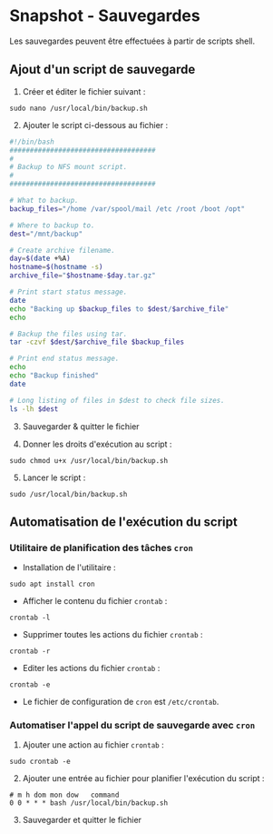 # Snapshot - Sauvegardes

Les sauvegardes peuvent être effectuées à partir de scripts shell.

## Ajout d'un script de sauvegarde

1. Créer et éditer le fichier suivant :

```shell
sudo nano /usr/local/bin/backup.sh
```

2. Ajouter le script ci-dessous au fichier :

```bash
#!/bin/bash
####################################
#
# Backup to NFS mount script.
#
####################################

# What to backup. 
backup_files="/home /var/spool/mail /etc /root /boot /opt"

# Where to backup to.
dest="/mnt/backup"

# Create archive filename.
day=$(date +%A)
hostname=$(hostname -s)
archive_file="$hostname-$day.tar.gz"

# Print start status message.
date
echo "Backing up $backup_files to $dest/$archive_file"
echo

# Backup the files using tar.
tar -czvf $dest/$archive_file $backup_files

# Print end status message.
echo
echo "Backup finished"
date

# Long listing of files in $dest to check file sizes.
ls -lh $dest
```

3. Sauvegarder & quitter le fichier

4. Donner les droits d'exécution au script :

```shell
sudo chmod u+x /usr/local/bin/backup.sh
```

5. Lancer le script :

```shell
sudo /usr/local/bin/backup.sh
```

## Automatisation de l'exécution du script

### Utilitaire de planification des tâches `cron`

* Installation de l'utilitaire :

```
sudo apt install cron
```

* Afficher le contenu du fichier `crontab` :

```
crontab -l
```

* Supprimer toutes les actions du fichier `crontab` :

```
crontab -r
```

* Editer les actions du fichier `crontab` :

```
crontab -e
```

* Le fichier de configuration de `cron` est `/etc/crontab`.

### Automatiser l'appel du script de sauvegarde avec `cron`

1. Ajouter une action au fichier `crontab` :

```shell
sudo crontab -e
```

2. Ajouter une entrée au fichier pour planifier l'exécution du script :

```shell
# m h dom mon dow   command
0 0 * * * bash /usr/local/bin/backup.sh
```

3. Sauvegarder et quitter le fichier
